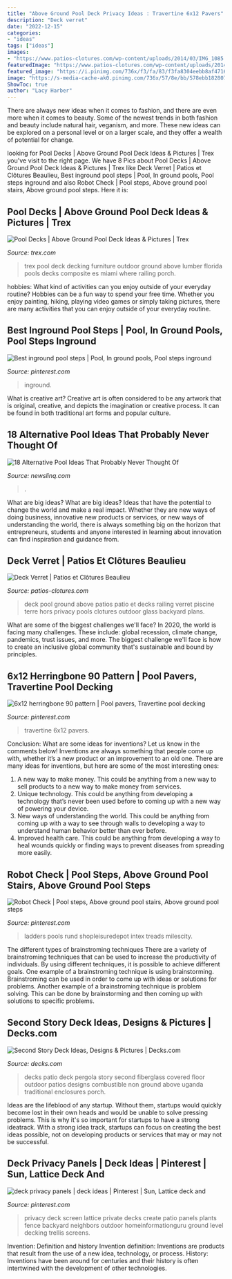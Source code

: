```yaml
---
title: "Above Ground Pool Deck Privacy Ideas : Travertine 6x12 Pavers"
description: "Deck verret"
date: "2022-12-15"
categories:
- "ideas"
tags: ["ideas"]
images:
- "https://www.patios-clotures.com/wp-content/uploads/2014/03/IMG_1085.jpg"
featuredImage: "https://www.patios-clotures.com/wp-content/uploads/2014/03/IMG_1085.jpg"
featured_image: "https://i.pinimg.com/736x/f3/fa/83/f3fa8304eebb8af47168462f1efb3750--stair-ladder-pool-ladder.jpg"
image: "https://s-media-cache-ak0.pinimg.com/736x/57/8e/bb/578ebb18280790c180833e3e208a4efb.jpg"
ShowToc: true
author: "Lacy Harber"
---
```



There are always new ideas when it comes to fashion, and there are even more when it comes to beauty. Some of the newest trends in both fashion and beauty include natural hair, veganism, and more. These new ideas can be explored on a personal level or on a larger scale, and they offer a wealth of potential for change.

	

		
looking for Pool Decks | Above Ground Pool Deck Ideas &amp; Pictures | Trex you've visit to the right page. We have 8 Pics about Pool Decks | Above Ground Pool Deck Ideas &amp; Pictures | Trex like Deck Verret | Patios et Clôtures Beaulieu, Best inground pool steps | Pool, In ground pools, Pool steps inground and also Robot Check | Pool steps, Above ground pool stairs, Above ground pool steps. Here it is:
		
    
## Pool Decks | Above Ground Pool Deck Ideas &amp; Pictures | Trex

<img loading=lazy src="https://images.trex.com/is/image/Trex/galleryimage/transcend-decking-gravel-path-hgtv-pool-chairs-pillows-3.jpg" onerror="this.onerror=null;this.src='https://tse4.mm.bing.net/th?id=OIP.I3w0KSFfnOcPgg2xhM9sqwHaEo&amp;pid=15.1';" alt="Pool Decks | Above Ground Pool Deck Ideas &amp; Pictures | Trex">

_Source: trex.com_

>trex pool deck decking furniture outdoor ground above lumber florida pools decks composite es miami where railing porch. 

	

hobbies: What kind of activities can you enjoy outside of your everyday routine?
Hobbies can be a fun way to spend your free time. Whether you enjoy painting, hiking, playing video games or simply taking pictures, there are many activities that you can enjoy outside of your everyday routine.

    
## Best Inground Pool Steps | Pool, In Ground Pools, Pool Steps Inground

<img loading=lazy src="https://i.pinimg.com/736x/c5/17/6c/c5176c8c43b122558f6486e2e747023e.jpg" onerror="this.onerror=null;this.src='https://tse4.mm.bing.net/th?id=OIP.3S0oiJUg3pw9gykrttPptwHaLH&amp;pid=15.1';" alt="Best inground pool steps | Pool, In ground pools, Pool steps inground">

_Source: pinterest.com_

>inground. 

	

What is creative art?
Creative art is often considered to be any artwork that is original, creative, and depicts the imagination or creative process. It can be found in both traditional art forms and popular culture.

    
## 18 Alternative Pool Ideas That Probably Never Thought Of

<img loading=lazy src="https://www.newslinq.com/wp-content/uploads/2015/07/1132.jpg" onerror="this.onerror=null;this.src='https://tse3.mm.bing.net/th?id=OIP.pYc5SBpS1RhcqxJ4Wcn7GgHaHa&amp;pid=15.1';" alt="18 Alternative Pool Ideas That Probably Never Thought Of">

_Source: newslinq.com_

>. 

	

What are big ideas?
What are big ideas? Ideas that have the potential to change the world and make a real impact. Whether they are new ways of doing business, innovative new products or services, or new ways of understanding the world, there is always something big on the horizon that entrepreneurs, students and anyone interested in learning about innovation can find inspiration and guidance from.

    
## Deck Verret | Patios Et Clôtures Beaulieu

<img loading=lazy src="https://www.patios-clotures.com/wp-content/uploads/2014/03/IMG_1085.jpg" onerror="this.onerror=null;this.src='https://tse1.mm.bing.net/th?id=OIP.FypSiGt7n97hzdZDvOaM_wHaEi&amp;pid=15.1';" alt="Deck Verret | Patios et Clôtures Beaulieu">

_Source: patios-clotures.com_

>deck pool ground above patios patio et decks railing verret piscine terre hors privacy pools clotures outdoor glass backyard plans. 

	

What are some of the biggest challenges we'll face?
In 2020, the world is facing many challenges. These include: global recession, climate change, pandemics, trust issues, and more. The biggest challenge we'll face is how to create an inclusive global community that's sustainable and bound by principles.

    
## 6x12 Herringbone 90 Pattern | Pool Pavers, Travertine Pool Decking

<img loading=lazy src="https://i.pinimg.com/736x/d5/01/4a/d5014abcf33ef7b0fd03b6d25f25c259.jpg" onerror="this.onerror=null;this.src='https://tse2.mm.bing.net/th?id=OIP.yWRNyWE-yOdLYvmlYsycmQHaJ3&amp;pid=15.1';" alt="6x12 herringbone 90 pattern | Pool pavers, Travertine pool decking">

_Source: pinterest.com_

>travertine 6x12 pavers. 

	

Conclusion: What are some ideas for inventions? Let us know in the comments below!
Inventions are always something that people come up with, whether it’s a new product or an improvement to an old one. There are many ideas for inventions, but here are some of the most interesting ones:
1. A new way to make money. This could be anything from a new way to sell products to a new way to make money from services.
2. Unique technology. This could be anything from developing a technology that’s never been used before to coming up with a new way of powering your device.
3. New ways of understanding the world. This could be anything from coming up with a way to see through walls to developing a way to understand human behavior better than ever before. 
4. Improved health care. This could be anything from developing a way to heal wounds quickly or finding ways to prevent diseases from spreading more easily.

    
## Robot Check | Pool Steps, Above Ground Pool Stairs, Above Ground Pool Steps

<img loading=lazy src="https://i.pinimg.com/736x/f3/fa/83/f3fa8304eebb8af47168462f1efb3750--stair-ladder-pool-ladder.jpg" onerror="this.onerror=null;this.src='https://tse4.mm.bing.net/th?id=OIP.UTWlpPli93miv30B469x7QHaKW&amp;pid=15.1';" alt="Robot Check | Pool steps, Above ground pool stairs, Above ground pool steps">

_Source: pinterest.com_

>ladders pools rund shopleisuredepot intex treads milescity. 

	

The different types of brainstroming techniques
There are a variety of brainstroming techniques that can be used to increase the productivity of individuals. By using different techniques, it is possible to achieve different goals. One example of a brainstroming technique is using brainstorming. Brainstroming can be used in order to come up with ideas or solutions for problems. Another example of a brainstroming technique is problem solving. This can be done by brainstorming and then coming up with solutions to specific problems.

    
## Second Story Deck Ideas, Designs &amp; Pictures | Decks.com

<img loading=lazy src="https://decks.blob.core.windows.net/img/large/15101021063621.jpg" onerror="this.onerror=null;this.src='https://tse1.mm.bing.net/th?id=OIP.Dp8FUS0oBDuXHzdNR5V6QgHaE9&amp;pid=15.1';" alt="Second Story Deck Ideas, Designs &amp; Pictures | Decks.com">

_Source: decks.com_

>decks patio deck pergola story second fiberglass covered floor outdoor patios designs combustible non ground above uganda traditional enclosures porch. 

	

Ideas are the lifeblood of any startup. Without them, startups would quickly become lost in their own heads and would be unable to solve pressing problems. This is why it's so important for startups to have a strong ideatrack. With a strong idea track, startups can focus on creating the best ideas possible, not on developing products or services that may or may not be successful.

    
## Deck Privacy Panels | Deck Ideas | Pinterest | Sun, Lattice Deck And

<img loading=lazy src="https://s-media-cache-ak0.pinimg.com/736x/57/8e/bb/578ebb18280790c180833e3e208a4efb.jpg" onerror="this.onerror=null;this.src='https://tse1.mm.bing.net/th?id=OIP.CO1IFLeLotbX8Gf9AC4MlwHaFj&amp;pid=15.1';" alt="deck privacy panels | deck ideas | Pinterest | Sun, Lattice deck and">

_Source: pinterest.com_

>privacy deck screen lattice private decks create patio panels plants fence backyard neighbors outdoor homeinformationguru ground level decking trellis screens. 

	

Invention: Definition and history
Invention definition: Inventions are products that result from the use of a new idea, technology, or process. History: Inventions have been around for centuries and their history is often intertwined with the development of other technologies.

